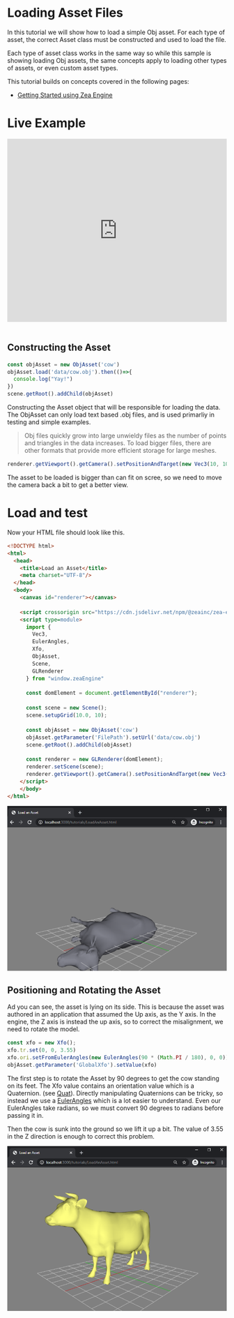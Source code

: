 # Loading Asset Files
In this tutorial we will show how to load a simple Obj asset. For each type of asset, the correct Asset class must be constructed and used to load the file. 

Each type of asset class works in the same way so while this sample is showing loading Obj assets, the same concepts apply to loading other types of assets, or even custom asset types. 

This tutorial builds on concepts covered in the following pages:

 * [Getting Started using Zea Engine](getting-started/get-started-with-engine.md)

# Live Example

<!-- Copy and Paste Me -->
<div class="glitch-embed-wrap" style="height: 420px; width: 100%;">
  <iframe
    src="https://glitch.com/embed/#!/embed/load-an-asset?path=src/main.js&previewSize=100"
    title="load-an-asset on Glitch"
    allow="geolocation; microphone; camera; midi; vr; encrypted-media"
    style="height: 100%; width: 100%; border: 0;">
  </iframe>
</div>
<br>

## Constructing the Asset

```javascript
const objAsset = new ObjAsset('cow')
objAsset.load('data/cow.obj').then(()=>{
  console.log("Yay!")
})
scene.getRoot().addChild(objAsset)
```

Constructing the Asset object that will be responsible for loading the data. The ObjAsset can only load text based .obj files, and is used primarliy in testing and simple examples.

> Obj files quickly grow into large unwieldy files as the number of points and triangles in the data increases. To load bigger files, there are other formats that provide more efficient storage for large meshes.


```javascript
renderer.getViewport().getCamera().setPositionAndTarget(new Vec3(10, 10, 5), new Vec3(0, 0, 3))
```
The asset to be loaded is bigger than can fit on scree, so we need to move the camera back a bit to get a better view.


# Load and test
Now your HTML file should look like this.

```html
<!DOCTYPE html>
<html>
  <head>
    <title>Load an Asset</title>
    <meta charset="UTF-8"/>
  </head>
  <body>
    <canvas id="renderer"></canvas>

    <script crossorigin src="https://cdn.jsdelivr.net/npm/@zeainc/zea-engine@3.0.1"></script>
    <script type=module>
      import { 
        Vec3,
        EulerAngles,
        Xfo,
        ObjAsset,
        Scene, 
        GLRenderer
      } from "window.zeaEngine"

      const domElement = document.getElementById("renderer");

      const scene = new Scene();
      scene.setupGrid(10.0, 10);

      const objAsset = new ObjAsset('cow')
      objAsset.getParameter('FilePath').setUrl('data/cow.obj')
      scene.getRoot().addChild(objAsset)

      const renderer = new GLRenderer(domElement);
      renderer.setScene(scene);
      renderer.getViewport().getCamera().setPositionAndTarget(new Vec3(10, 10, 5), new Vec3(0, 0, 3))
    </script>
    </body>
</html>
```

![load-asset0](../_media/load-asset0.png)

## Positioning and Rotating the Asset

Ad you can see, the asset is lying on its side. This is because the asset was authored in an application that assumed the Up axis, as the Y axis. In the engine, the Z axis is instead the up axis, so to correct the misalignment, we need to rotate the model.

```javascript
const xfo = new Xfo();
xfo.tr.set(0, 0, 3.55)
xfo.ori.setFromEulerAngles(new EulerAngles(90 * (Math.PI / 180), 0, 0))
objAsset.getParameter('GlobalXfo').setValue(xfo)
```

The first step is to rotate the Asset by 90 degrees to get the cow standing on its feet. The Xfo value contains an orientation value which is a Quaternion. (see [Quat](api/Math/Quat.md)). Directly manipulating Quaternions can be tricky, so instead we use a [EulerAngles](api/Math/EulerAngles.md) which is a lot easier to understand. Even our EulerAngles take radians, so we must convert 90 degrees to radians before passing it in.

Then the cow is sunk into the ground so we lift it up a bit.
The value of 3.55 in the Z direction is enough to correct this problem.


![load-asset1](../_media/load-asset1.png)
